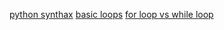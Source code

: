 [python synthax](https://www.youtube.com/watch?v=Gx5qb1uHss4)
[basic loops](https://www.youtube.com/watch?v=S_1QiK_RF2o&pp=ygUWcHl0aG9uIGxvb3BzIGZvciB3aGlsZQ%3D%3D)
[for loop vs while loop](https://www.youtube.com/watch?v=cUV__S8Jaqs&pp=ygUWcHl0aG9uIGxvb3BzIGZvciB3aGlsZQ%3D%3D)
